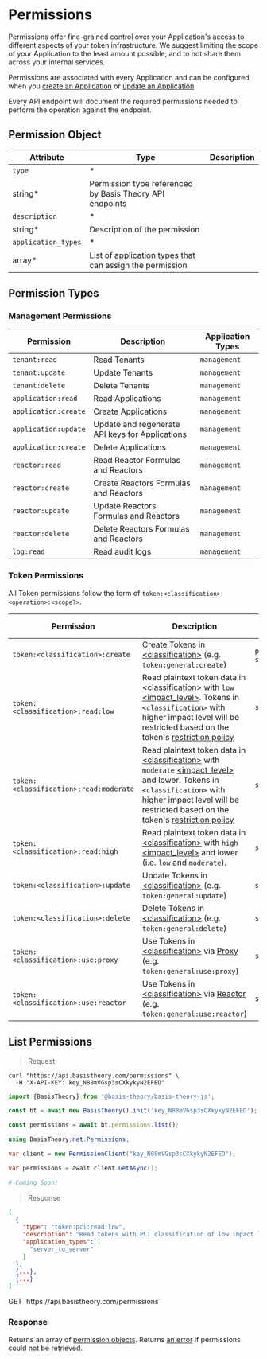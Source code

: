 # Permissions

Permissions offer fine-grained control over your Application's access to different aspects of your token infrastructure.
We suggest limiting the scope of your Application to the least amount possible, and to not share them across your
internal services.

Permissions are associated with every Application and can be configured when
you [create an Application](#applications-create-application)
or [update an Application](#applications-update-application).

Every API endpoint will document the required permissions needed to perform the operation against the endpoint.

## Permission Object

| Attribute           | Type                                                                                        | Description |
|---------------------|---------------------------------------------------------------------------------------------|-------------|
| `type`              | *                                                                                           |             |
| string*             | Permission type referenced by Basis Theory API endpoints                                    |             |
| `description`       | *                                                                                           |             |
| string*             | Description of the permission                                                               |             |
| `application_types` | *                                                                                           |             |
| array*              | List of [application types](#applications-application-types) that can assign the permission |             |

## Permission Types

### Management Permissions

| Permission           | Description                                     | Application Types |
|----------------------|-------------------------------------------------|-------------------|
| `tenant:read`        | Read Tenants                                    | `management`      |
| `tenant:update`      | Update Tenants                                  | `management`      |
| `tenant:delete`      | Delete Tenants                                  | `management`      |
| `application:read`   | Read Applications                               | `management`      |
| `application:create` | Create Applications                             | `management`      |
| `application:update` | Update and regenerate API keys for Applications | `management`      |
| `application:create` | Delete Applications                             | `management`      |
| `reactor:read`       | Read Reactor Formulas and Reactors              | `management`      |
| `reactor:create`     | Create Reactors Formulas and Reactors           | `management`      |
| `reactor:update`     | Update Reactors Formulas and Reactors           | `management`      |
| `reactor:delete`     | Delete Reactors Formulas and Reactors           | `management`      |
| `log:read`           | Read audit logs                                 | `management`      |

### Token Permissions

All Token permissions follow the form of `token:<classification>:<operation>:<scope?>`.

| Permission                             | Description                                                                                                                                                                                                                                                                                                        | Application Types                        |
|----------------------------------------|--------------------------------------------------------------------------------------------------------------------------------------------------------------------------------------------------------------------------------------------------------------------------------------------------------------------|------------------------------------------|
| `token:<classification>:create`        | Create Tokens in [\<classification\>](#tokens-token-classifications) (e.g. `token:general:create`)                                                                                                                                                                                                                 | `public`, `elements`, `server_to_server` |
| `token:<classification>:read:low`      | Read plaintext token data in [\<classification\>](#tokens-token-classifications) with `low` [\<impact_level\>](#tokens-token-impact-levels). Tokens in `<classification>` with higher impact level will be restricted based on the token's [restriction policy](#tokens-token-restriction-policies)                | `server_to_server`                       |
| `token:<classification>:read:moderate` | Read plaintext token data in [\<classification\>](#tokens-token-classifications) with `moderate` [\<impact_level\>](#tokens-token-impact-levels) and lower. Tokens in `<classification>` with higher impact level will be restricted based on the token's [restriction policy](#tokens-token-restriction-policies) | `server_to_server`                       |
| `token:<classification>:read:high`     | Read plaintext token data in [\<classification\>](#tokens-token-classifications) with `high` [\<impact_level\>](#tokens-token-impact-levels) and lower (i.e. `low` and `moderate`).                                                                                                                                | `server_to_server`                       |
| `token:<classification>:update`        | Update Tokens in [\<classification\>](#tokens-token-classifications) (e.g. `token:general:update`)                                                                                                                                                                                                                 | `server_to_server`                       |
| `token:<classification>:delete`        | Delete Tokens in [\<classification\>](#tokens-token-classifications) (e.g. `token:general:delete`)                                                                                                                                                                                                                 | `server_to_server`                       |
| `token:<classification>:use:proxy`     | Use Tokens in [\<classification\>](#tokens-token-classifications) via [Proxy](#proxy) (e.g. `token:general:use:proxy`)                                                                                                                                                                                             | `server_to_server`                       |
| `token:<classification>:use:reactor`   | Use Tokens in [\<classification\>](#tokens-token-classifications) via [Reactor](#reactors) (e.g. `token:general:use:reactor`)                                                                                                                                                                                      | `server_to_server`                       |

## List Permissions

> Request

```shell
curl "https://api.basistheory.com/permissions" \
  -H "X-API-KEY: key_N88mVGsp3sCXkykyN2EFED"
```

```javascript
import {BasisTheory} from '@basis-theory/basis-theory-js';

const bt = await new BasisTheory().init('key_N88mVGsp3sCXkykyN2EFED');

const permissions = await bt.permissions.list();
```

```csharp
using BasisTheory.net.Permissions;

var client = new PermissionClient("key_N88mVGsp3sCXkykyN2EFED");

var permissions = await client.GetAsync();
```

```python
# Coming Soon!
```

> Response

```json
[
  {
    "type": "token:pci:read:low",
    "description": "Read tokens with PCI classification of low impact level",
    "application_types": [
      "server_to_server"
    ]
  },
  {...},
  {...}
]
```

<span class="http-method get">
  <span class="box-method">GET</span>
  `https://api.basistheory.com/permissions`
</span>

### Response

Returns an array of [permission objects](#permissions-permission-object). Returns [an error](#errors) if permissions
could not be retrieved.

